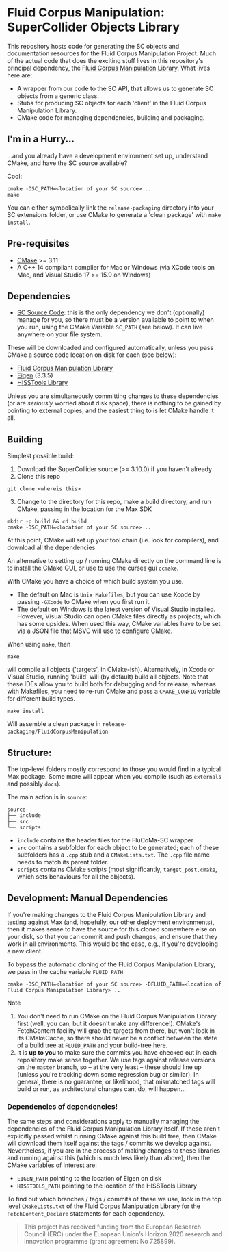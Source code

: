 # Fluid Corpus Manipulation: SuperCollider Objects Library

This repository hosts code for generating the SC objects and documentation resources for the Fluid Corpus Manipulation Project. Much of the actual code that does the exciting stuff lives in this repository's principal dependency,  the [Fluid Corpus Manipulation Library](). What lives here are: 

* A wrapper from our code to the SC API, that allows us to generate SC objects from a generic class. 
* Stubs for producing SC objects for each 'client' in the Fluid Corpus Manipulation Library. 
* CMake code for managing dependencies, building and packaging. 


## I'm in a Hurry...

...and you already have a development environment set up, understand CMake, and have the SC source available? 

Cool: 

```
cmake -DSC_PATH=<location of your SC source> ..
make 
```
You can either symbolically link the `release-packaging` directory into your SC extensions folder, or use CMake to generate a 'clean package' with `make install`. 

## Pre-requisites

* [CMake](http://cmake.org) >= 3.11
* A C++ 14 compliant compiler for Mac or Windows (via XCode tools on Mac, and Visual Studio 17 >= 15.9 on Windows)

## Dependencies 

* [SC Source Code](https://github.com/supercollider/supercollider): this is the only dependency we don't (optionally) manage for you, so there must be a version available to point to when you run, using the CMake Variable `SC_PATH` (see below). It can live anywhere on your file system. 

These will be downloaded and configured automatically, unless you pass CMake a source code location on disk for each (see below): 
* [Fluid Corpus Manipulation Library]()
* [Eigen](https://gitlab.com/libeigen/eigen) (3.3.5)
* [HISSTools Library](https://github.com/AlexHarker/HISSTools_Library)

Unless you are simultaneously committing changes to these dependencies (or are *seriously* worried about disk space), there is nothing to be gained by pointing to external copies, and the easiest thing to is let CMake handle it all. 

## Building 

Simplest possible build: 
1. Download the SuperCollider source (>= 3.10.0) if you haven't already 
2. Clone this repo
```
git clone <whereis this>
```
3. Change to the directory for this repo, make a build directory, and run CMake, passing in the location for the Max SDK 
```
mkdir -p build && cd build 
cmake -DSC_PATH=<location of your SC source> ..
```
At this point, CMake will set up your tool chain (i.e. look for compilers), and download all the dependencies. 

An alternative to setting up / running CMake directly on the command line is to install the CMake GUI, or use to use the curses gui `ccmake`.

With CMake you have a choice of which build system you use. 
* The default on Mac is `Unix Makefiles`, but you can use Xcode by passing `-GXcode` to CMake when you first run it. 
* The default on Windows is the latest version of Visual Studio installed. However, Visual Studio can open CMake files directly as projects, which has some upsides. When used this way, CMake variables have to be set via a JSON file that MSVC will use to configure CMake. 

When using `make`, then
```
make
```
will compile all objects ('targets', in CMake-ish). Alternatively, in Xcode or Visual Studio, running 'build' will (by default) build all objects. Note that these IDEs allow you to build both for debugging and for release, whereas with Makefiles, you need to re-run CMake and pass a `CMAKE_CONFIG` variable for different build types.


```
make install 
```
Will assemble a clean package in `release-packaging/FluidCorpusManipulation`. 


## Structure: 

The top-level folders mostly correspond to those you would find in a typical Max package. Some more will appear when you compile (such as `externals` and possibly `docs`).

The main action is in `source`:
```
source
├── include
├── src
└── scripts
``` 
* `include` contains the header files for the FluCoMa-SC wrapper 
* `src` contains a subfolder for each object to be generated; each of these subfolders has a `.cpp` stub and a `CMakeLists.txt`. The `.cpp` file name needs to match its parent folder. 
* `scripts` contains CMake scripts (most significantly, `target_post.cmake`, which sets behaviours for all the objects).

## Development: Manual Dependencies 

If you're making changes to the Fluid Corpus Manipulation Library and testing against Max (and, hopefully, our other deployment environments), then it makes sense to have the source for this cloned somewhere else on your disk, so that you can commit and push changes, and ensure that they work in all environments. This would be the case, e.g., if you're developing a new client. 

To bypass the automatic cloning of the Fluid Corpus Manipulation Library, we pass in the cache variable `FLUID_PATH`

```
cmake -DSC_PATH=<location of your SC source> -DFLUID_PATH=<location of Fluid Corpus Manipulation Library> ..
```
Note 
1. You don't need to run CMake on the Fluid Corpus Manipulation Library first (well, you can, but it doesn't make any difference!). CMake's FetchContent facility will grab the targets from there, but won't look in its CMakeCache, so there should never be a conflict between the state of a build tree at `FLUID_PATH` and your build-tree here. 
2. It is **up to you** to make sure the commits you have checked out in each repository make sense together. We use tags against release versions on the `master` branch, so – at the very least – these should line up (unless you're tracking down some regression bug or similar). In general, there is no guarantee, or likelihood, that mismatched tags will build or run, as architectural changes can, do, will happen...

### Dependencies of dependencies! 
The same steps and considerations apply to manually managing the dependencies of the Fluid Corpus Manipulation Library itself. If these aren't explicitly passed whilst running CMake against this build tree, then CMake will download them itself against the tags / commits we develop against. Nevertheless, if you are in the process of making changes to these libraries and running against this (which is much less likely than above), then the CMake variables of interest are: 
* `EIGEN_PATH` pointing to the location of Eigen on disk 
* `HISSTOOLS_PATH` pointing to the location of the HISSTools Library 

To find out which branches / tags / commits of these we use, look in the top level `CMakeLists.txt` of the  Fluid Corpus Manipulation Library for the `FetchContent_Declare` statements for each dependency. 

> This project has received funding from the European Research Council (ERC) under the European Union’s Horizon 2020 research and innovation programme (grant agreement No 725899).
